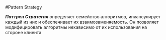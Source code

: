 #Pattern Strategy

___Паттрен Стратегия___ определяет семейство алгоритмов, инкапсулирует каждый из них и обеспечивает их взаимозаменяемость. Он позволяет модифицировать алгоритмы нехависимо от их использования на стороне клиента

